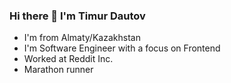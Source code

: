 ### Hi there 👋 I'm Timur Dautov

- I'm from Almaty/Kazakhstan
- I'm Software Engineer with a focus on Frontend
- Worked at Reddit Inc.
- Marathon runner

<!--
**tmdautov/tmdautov** is a ✨ _special_ ✨ repository because its `README.md` (this file) appears on your GitHub profile.

Here are some ideas to get you started:

- 🔭 I’m currently working on ...
- 🌱 I’m currently learning ...
- 👯 I’m looking to collaborate on ...
- 🤔 I’m looking for help with ...
- 💬 Ask me about ...
- 📫 How to reach me: ...
- 😄 Pronouns: ...
- ⚡ Fun fact: ...
-->
